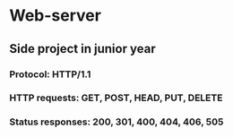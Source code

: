 # Web-server
## Side project in junior year
### Protocol: HTTP/1.1
### HTTP requests: GET, POST, HEAD, PUT, DELETE
### Status responses: 200, 301, 400, 404, 406, 505
